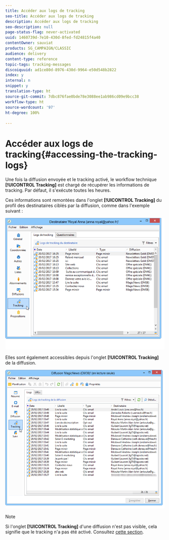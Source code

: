 ```yaml
---
title: Accéder aux logs de tracking
seo-title: Accéder aux logs de tracking
description: Accéder aux logs de tracking
seo-description: null
page-status-flag: never-activated
uuid: 1460739d-7e10-430d-8fed-fd24815f4a40
contentOwner: sauviat
products: SG_CAMPAIGN/CLASSIC
audience: delivery
content-type: reference
topic-tags: tracking-messages
discoiquuid: ad1ce80d-8976-430d-9964-e50d548b2822
index: y
internal: n
snippet: y
translation-type: ht
source-git-commit: 7dbc876fae0bde78e3088ee1ab986cd09e9bcc38
workflow-type: ht
source-wordcount: '97'
ht-degree: 100%

---
```



# Accéder aux logs de tracking{#accessing-the-tracking-logs}

Une fois la diffusion envoyée et le tracking activé, le workflow technique **[!UICONTROL Tracking]** est chargé de récupérer les informations de tracking. Par défaut, il s&#39;exécute toutes les heures.

Ces informations sont remontées dans l&#39;onglet **[!UICONTROL Tracking]** du profil des destinataires ciblés par la diffusion, comme dans l&#39;exemple suivant :

![](assets/s_ncs_user_select_tracking_tab_from_recipient.png)

Elles sont également accessibles depuis l&#39;onglet **[!UICONTROL Tracking]** de la diffusion.

![](assets/s_ncs_user_select_tracking_tab_from_del.png)

>[!NOTE]
>
>Si l&#39;onglet **[!UICONTROL Tracking]** d&#39;une diffusion n&#39;est pas visible, cela signifie que le tracking n&#39;a pas été activé. Consultez [cette section](../../delivery/using/how-to-configure-tracked-links.md).
